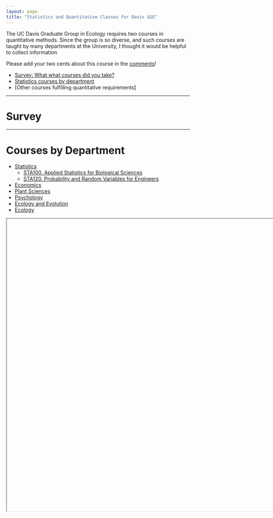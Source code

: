 ```yaml
---
layout: page
title: "Statistics and Quantitative Classes for Davis GGE"
---
```






The UC Davis Graduate Group in Ecology requires two courses in quantitative methods.  Since the group is so diverse, and such courses are taught by many departments at the University, I thought it would be helpful to collect information 

Please add your two cents about this course in the [comments](#disqus_thread)!

 - [Survey: What what courses did you take?](#survey)
 - [Statistics courses by department](#courses-by-department)
 - [Other courses fulfilling quantitative requirements]
 
- - - 

# Survey

- - -


# Courses by Department

 - [Statistics](#statistics)
     -  <a href="/statsclasses/STA100.html" target="classframe">STA100. Applied Statistics for Biological Sciences</a>
     -  <a href="/statsclasses/STA100.html" target="classframe">STA120. Probability and Random Variables for Engineers</a>
 - [Economics](#economics)
 - [Plant Sciences](#plant-sciences)
 - [Psychology](#psychology)
 - [Ecology and Evolution](#ecology-and-evolution)
 - [Ecology](#ecology)

<iframe width="800" height="800" src="" name="classframe"></iframe>

